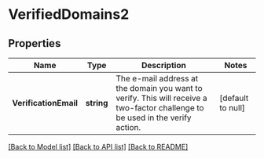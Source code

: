 # VerifiedDomains2

## Properties
Name | Type | Description | Notes
------------ | ------------- | ------------- | -------------
**VerificationEmail** | **string** | The e-mail address at the domain you want to verify. This will receive a two-factor challenge to be used in the verify action. | [default to null]

[[Back to Model list]](../README.md#documentation-for-models) [[Back to API list]](../README.md#documentation-for-api-endpoints) [[Back to README]](../README.md)


